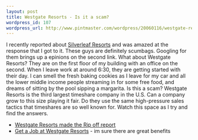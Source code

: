 ```yaml
--- 
layout: post
title: Westgate Resorts - Is it a scam?
wordpress_id: 107
wordpress_url: http://www.pintmaster.com/wordpress/20060116/westgate-resorts-is-it-a-scam/
---
```

I recently reported about <a href="http://www.pintmaster.com/wordpress/20051129/awards-verification-center/">Silverleaf Resorts</a> and was amazed at the response that I got to it. These guys are definitely scumbags. Googling for them brings up a epinions on the second link. What about Westgate Resorts? They are on the first floor of my building with an office on the second. When I leave work at around 6:30, they are getting started with their day. I can smell the fresh baking cookies as I leave for my car and all the lower middle income people streaming in for some free food, and dreams of sitting by the pool sipping a margarita. Is this a scam? Westgate Resorts is the third largest timeshare company in the U.S. Can a company grow to this size playing it fair. Do they use the same high-pressure sales tactics that timeshares are so well known for. Watch this space as I try and find the answers.
<ul>
	<li><a href="http://www.ripoffreport.com/reports/ripoff128117.htm"> Westgate Resorts made the Rip off report</a></li>
	<li><a href="http://www.careerbuilder.com/JobSeeker/Companies/CompanyDetails.aspx?Comp_DID=C8E2HC694CRXTQPZ6N6&cbRecursionCnt=1&cbsid=80ff0010049946a09ed1ec30d394cf9e-190745269-rp-1">Get a Job at Westgate Resorts</a> -  im sure there are great benefits</li>
</ul>
